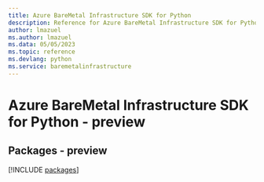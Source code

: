 ```yaml
---
title: Azure BareMetal Infrastructure SDK for Python
description: Reference for Azure BareMetal Infrastructure SDK for Python
author: lmazuel
ms.author: lmazuel
ms.data: 05/05/2023
ms.topic: reference
ms.devlang: python
ms.service: baremetalinfrastructure
---
```

# Azure BareMetal Infrastructure SDK for Python - preview
## Packages - preview
[!INCLUDE [packages](baremetal-infrastructure-index.md)]